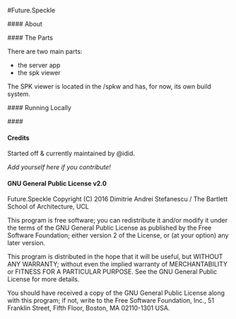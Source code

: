 #Future.Speckle

#### About

#### The Parts

There are two main parts: 
- the server app 
- the spk viewer

The SPK viewer is located in the /spkw and has, for now, its own build system. 

#### Running Locally

#### 

#### Credits

Started off & currently maintained by @idid. 

*Add yourself here if you contribute!*

#### GNU General Public License v2.0
Future.Speckle
Copyright (C) 2016 Dimitrie Andrei Stefanescu / The Bartlett School of Architecture, UCL

This program is free software; you can redistribute it and/or modify
it under the terms of the GNU General Public License as published by
the Free Software Foundation; either version 2 of the License, or
(at your option) any later version.

This program is distributed in the hope that it will be useful,
but WITHOUT ANY WARRANTY; without even the implied warranty of
MERCHANTABILITY or FITNESS FOR A PARTICULAR PURPOSE.  See the
GNU General Public License for more details.

You should have received a copy of the GNU General Public License along
with this program; if not, write to the Free Software Foundation, Inc.,
51 Franklin Street, Fifth Floor, Boston, MA 02110-1301 USA.
